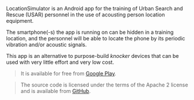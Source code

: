 LocationSimulator is an Android app for the training 
of Urban Search and Rescue (USAR) personnel in the use of 
acousting person location equipment.

The smartphone(-s) the app is running on can be hidden
in a training location, and the personnel will be able to
locate the phone by its periodic vibration and/or acoustic
signals.

This app is an alternative to purpose-build *knocker* devices
that can be used with very little effort and very low cost.

> It is available for free from [Google Play](https://play.google.com/store/apps/details?id=com.ispgr5.locationsimulator).

> The source code is licensed under the terms of the Apache 2 license
> and is available from [GitHub](https://github.com/isp-group-locationsimulator/Location-Simulator).
